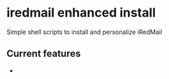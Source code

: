 # iredmail enhanced install

Simple shell scripts to install and personalize iRedMail

## Current features

 - 